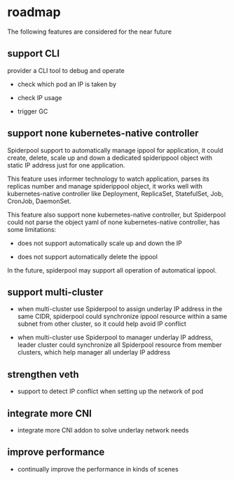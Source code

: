 # roadmap

The following features are considered for the near future

## support CLI 

provider a CLI tool to debug and operate

* check which pod an IP is taken by 

* check IP usage

* trigger GC 

## support none kubernetes-native controller

Spiderpool support to automatically manage ippool for application, it could create, delete, scale up and down a dedicated spiderippool object with static IP address just for one application.

This feature uses informer technology to watch application, parses its replicas number and manage spiderippool object, it works well with kubernetes-native controller like Deployment, ReplicaSet, StatefulSet, Job, CronJob, DaemonSet.

This feature also support none kubernetes-native controller, but Spiderpool could not parse the object yaml of none kubernetes-native controller, has some limitations: 

* does not support automatically scale up and down the IP

* does not support automatically delete the ippool

In the future, spiderpool may support all operation of automatical ippool.

## support multi-cluster 

* when multi-cluster use Spiderpool to assign underlay IP address in the same CIDR, spiderpool could 
    synchronize ippool resource within a same subnet from other cluster, so it could help avoid IP conflict 

* when multi-cluster use Spiderpool to manager underlay IP address, leader cluster could
    synchronize all Spiderpool resource from member clusters, which help manager all underlay IP address

## strengthen veth

* support to detect IP conflict when setting up the network of pod 

## integrate more CNI 

* integrate more CNI addon to solve underlay network needs 

## improve performance  

* continually improve the performance in kinds of scenes

